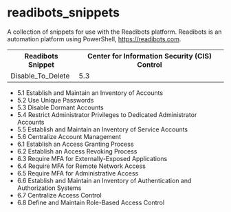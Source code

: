 # readibots_snippets
A collection of snippets for use with the Readibots platform. Readibots is an automation platform using PowerShell, https://readibots.com.
<table>
  <tr>
    <th>Readibots Snippet</th>
    <th>Center for Information Security (CIS) Control</th>
  </tr>
  <tr>
    <td>Disable_To_Delete</td>
    <td>5.3</td>
  </tr>
</table>
<ul>
  <li>5.1 Establish and Maintain an Inventory of Accounts</li>
  <li>5.2 Use Unique Passwords</li>
  <li>5.3 Disable Dormant Accounts</li>
  <li>5.4 Restrict Administrator Privileges to Dedicated Administrator Accounts</li>
  <li>5.5 Establish and Maintain an Inventory of Service Accounts</li>
  <li>5.6 Centralize Account Management</li>
  <li>6.1 Establish an Access Granting Process</li>
  <li>6.2 Establish an Access Revoking Process</li>
  <li>6.3 Require MFA for Externally-Exposed Applications</li>
  <li>6.4 Require MFA for Remote Network Access</li>
  <li>6.5 Require MFA for Administrative Access</li>
  <li>6.6 Establish and Maintain an Inventory of Authentication and Authorization Systems</li>
  <li>6.7 Centralize Access Control</li>
  <li>6.8 Define and Maintain Role-Based Access Control</li>
</ul>
